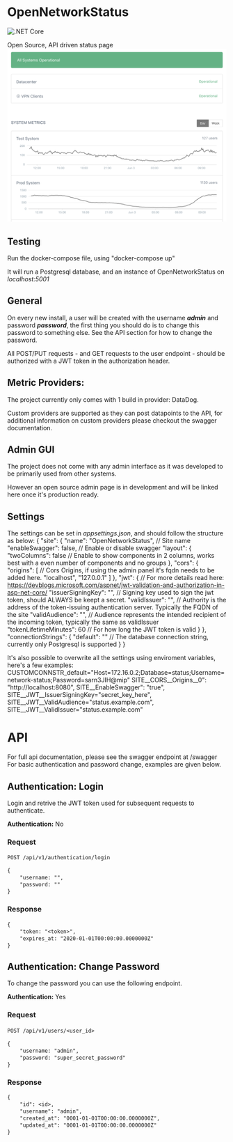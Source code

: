 # OpenNetworkStatus
![.NET Core](https://github.com/patrickfnielsen/OpenNetworkStatus/workflows/.NET%20Core/badge.svg?branch=master&event=push)

Open Source, API driven status page
![Image of OpenNetworkStatus](https://github.com/patrickfnielsen/OpenNetworkStatus/blob/master/screenshots/main.png)

## Testing
Run the docker-compose file, using "docker-compose up"

It will run a Postgresql database, and an instance of OpenNetworkStatus on *localhost:5001*

## General
On every new install, a user will be created with the username ***admin*** and password ***password***, the first thing you should do is to change this password to something else.
See the API section for how to change the password.

All POST/PUT requests - and GET requests to the user endpoint - should be authorized with a JWT token in the authorization header.

## Metric Providers:
The project currently only comes with 1 build in provider: DataDog. 

Custom providers are supported as they can post datapoints to the API, for additional information on custom providers please checkout the swagger documentation.

## Admin GUI
The project does not come with any admin interface as it was developed to be primarily used from other systems.

However an open source admin page is in development and will be linked here once it's production ready.

## Settings
The settings can be set in *appsettings.json*, and should follow the structure as below:
    {
        "site": {
            "name": "OpenNetworkStatus",    // Site name
            "enableSwagger": false,         // Enable or disable swagger
            "layout": {
                "twoColumns": false         // Enable to show components in 2 columns, works best with a even number of components and no groups
            },
            "cors": {
                "origins": [                // Cors Origins, if using the admin panel it's fqdn needs to be added here.
                    "localhost",
                    "127.0.0.1"
                ]
            },
            "jwt": {                        // For more details read here: https://devblogs.microsoft.com/aspnet/jwt-validation-and-authorization-in-asp-net-core/
                "issuerSigningKey": "",     // Signing key used to sign the jwt token, should ALWAYS be keept a secret.
                "validIssuer": "",          // Authority is the address of the token-issuing authentication server. Typically the FQDN of the site
                "validAudience": "",        // Audience represents the intended recipient of the incoming token, typically the same as validIssuer
                "tokenLifetimeMinutes": 60  // For how long the JWT token is valid
            }
        },
        "connectionStrings": {
            "default": ""                   // The database connection string, currently only Postgresql is supported
        }
    }


It's also possible to overwrite all the settings using enviroment variables, here's a few examples:
    CUSTOMCONNSTR_default="Host=172.16.0.2;Database=status;Username=network-status;Password=sarn3JIH@mip"
    SITE__CORS__Origins__0": "http://localhost:8080",
    SITE__EnableSwagger": "true",
    SITE__JWT__IssuerSigningKey="secret_key_here",
    SITE__JWT__ValidAudience="status.example.com",
    SITE__JWT__ValidIssuer="status.example.com"


# API
For full api documentation, please see the swagger endpoint at /swagger
For basic authentication and password change, examples are given below.

## Authentication: Login
Login and retrive the JWT token used for subsequent requests to authenticate.

**Authentication:** No
### Request
`POST /api/v1/authentication/login`

    {
        "username: "",
        "password: ""
    }

### Response
    {
        "token: "<token>",
        "expires_at: "2020-01-01T00:00:00.0000000Z"
    }

## Authentication: Change Password
To change the password you can use the following endpoint. 

**Authentication:** Yes
### Request
`POST /api/v1/users/<user_id>`

    {
        "username: "admin",
        "password: "super_secret_password"
    }

### Response
    {
        "id": <id>,
        "username": "admin",
        "created_at": "0001-01-01T00:00:00.0000000Z",
        "updated_at": "0001-01-01T00:00:00.0000000Z"
    }
